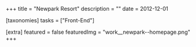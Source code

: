 +++
title = "Newpark Resort"
description = ""
date = 2012-12-01

[taxonomies]
tasks = ["Front-End"]

[extra]
featured = false
featuredImg = "work__newpark--homepage.png"
+++

